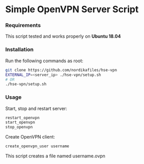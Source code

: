 # Simple OpenVPN Server Script
### Requirements
This script tested and works properly on **Ubuntu 18.04**
### Installation
Run the following commands as root:
```bash
git clone https://github.com/nordikafiles/hse-vpn
EXTERNAL_IP=<server_ip> ./hse-vpn/setup.sh
# OR
./hse-vpn/setup.sh
```
### Usage
Start, stop and restart server:
```bash
restart_openvpn
start_openvpn
stop_openvpn
```
Create OpenVPN client:
```bash
create_openvpn_user username
```
This script creates a file named username.ovpn